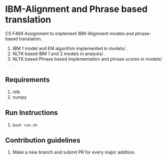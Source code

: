 # IBM-Alignment and Phrase based translation

CS F469 Assignment to implement IBM-Alignment models and phrase-based translation.

1. IBM 1 model and EM algorithm implemented in models/ .
2. NLTK based IBM 1 and 2 models in analysis/ .
3. NLTK based Phrase based implementation and phrase scores in models/ .


## Requirements
1. nltk
2. numpy

## Run Instructions

1. `bash run.sh`

## Contribution guidelines
1. Make a new branch and submit PR for every major addition.

